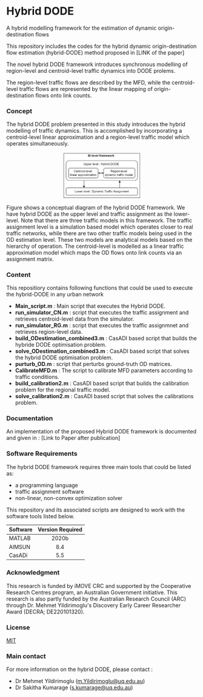 
# Hybrid DODE

A hybrid modelling framework for the estimation of dynamic origin-destination flows

This repository includes the codes for the hybrid dynamic origin-destination flow estimation (hybrid-DODE) method proposed in [LINK of the paper]

The novel hybrid DODE framework introduces synchronous modelling of region-level and centroid-level traffic dynamics into DODE prolems. 

The region-level traffic flows are described by the MFD, while the centroid-level traffic flows are represented by the linear mapping of origin-destination flows onto link counts.
### Concept

The hybrid DODE problem presented in this study introduces the hybrid modelling of traffic dynamics. This is accomplished by incorporating a centroid-level linear approximation and a region-level traffic model which operates simultaneously. 

<p align="center">
<img src="BilvFml.png " width="40%" height="40%">
</p>

Figure shows a conceptual diagram of the hybrid DODE framework. We have hybrid DODE as the upper level and traffic assignment as the lower-level. Note that there are three traffic models in this framework. The traffic assignment level is a simulation based model which operates closer to real traffic networks, while there are two other traffic models being used in the OD estimation level. These two models are analytical models based on the hierarchy of operation. The centroid-level is modelled as a linear traffic approximation model which maps the OD flows onto link counts via an assignment matrix.
### Content

This repositiory contains following functions that could be used to execute the hybrid-DODE in any urban network 

- **Main_script.m** : Main script that executes the Hybrid DODE.
- **run_simulator_CN.m** : script that executes the traffic assignment and retrieves centroid-level data from the simulator.
- **run_simulator_RG.m** : script that executes the traffic assignmnet and retrieves region-level data.
- **build_ODestimation_combined3.m** : CasADI based script that builds the hybride DODE optimisation problem.
- **solve_ODestimation_combined3.m** : CasADI based script that solves the hybrid DODE optimisation problem.
- **purturb_OD.m** : script that perturbs ground-truth OD matrices.
- **CalibrateMFD.m** : The script to calibrate MFD parameters according to traffic conditions.
- **build_calibration2.m** : CasADI based script that builds the calibration problem for the regional traffic model.
- **solve_calibration2.m** : CasADI based script that solves the calibrations problem.
### Documentation

An implementation of the proposed Hybrid DODE framework is documented and given in :
[Link to Paper after publication] 
### Software Requirements

The hybrid DODE framework requires three main tools that could be listed as:

- a programming language
- traffic assignment software
- non-linear, non-convex optimization solver

This repository and its associated scripts are designed to work with the software tools listed below.

| Software     | Version Required |
| :---         |    :----:        |  
| MATLAB       |    2020b        |
| AIMSUN       | 8.4              |
| CasADi       | 5.5             |


### Acknowledgment

This research is funded by iMOVE CRC and supported by the Cooperative Research Centres program, an Australian Government initiative. This research is also partly funded by the Australian Research Council (ARC) through Dr. Mehmet Yildirimoglu's Discovery Early Career Researcher Award (DECRA; DE220101320).
### License

[MIT](https://choosealicense.com/licenses/mit/)


### Main contact

For more information on the hybrid DODE, please contact : 

- Dr Mehmet Yildirimoglu (m.Yildirimoglu@uq.edu.au) 
- Dr Sakitha Kumarage (s.kumarage@uq.edu.au) 
